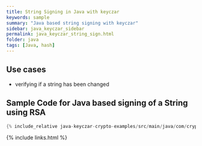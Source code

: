 ```yaml
---
title: String Signing in Java with keyczar
keywords: sample
summary: "Java based string signing with keyczar"
sidebar: java_keyczar_sidebar
permalink: java_keyczar_string_sign.html
folder: java
tags: [Java, hash]
---
```


## Use cases

- verifying if a string has been changed

## Sample Code for Java based signing of a String using RSA

```java
{% include_relative java-keyczar-crypto-examples/src/main/java/com/cryptoexamples/java/keyczar/ExampleSignatureInOneMethod.java %}
```



{% include links.html %}

